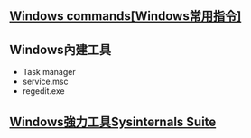 


## [Windows commands[Windows常用指令]](https://docs.microsoft.com/zh-tw/windows-server/administration/windows-commands/windows-commands)

## Windows內建工具
- Task manager
- service.msc
- regedit.exe


## [Windows強力工具Sysinternals Suite](https://docs.microsoft.com/en-us/sysinternals/downloads/sysinternals-suite)
```

```
